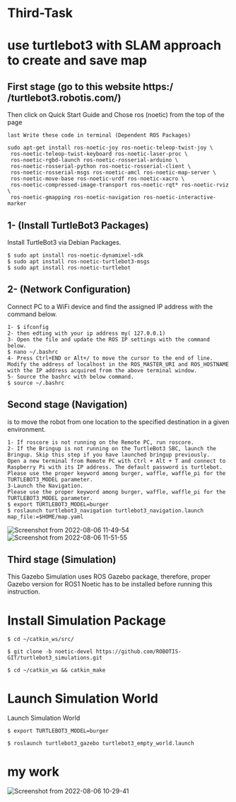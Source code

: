 # Third-Task

# use turtlebot3 with SLAM approach to create and save map #


## First stage (go to this website https:/ /turtlebot3.robotis.com/)  ##
 Then click on Quick Start Guide and Chose ros (noetic) from the top of the page
 ```
 last Write these code in terminal (Dependent ROS Packages)
 
 sudo apt-get install ros-noetic-joy ros-noetic-teleop-twist-joy \
  ros-noetic-teleop-twist-keyboard ros-noetic-laser-proc \
  ros-noetic-rgbd-launch ros-noetic-rosserial-arduino \
  ros-noetic-rosserial-python ros-noetic-rosserial-client \
  ros-noetic-rosserial-msgs ros-noetic-amcl ros-noetic-map-server \
  ros-noetic-move-base ros-noetic-urdf ros-noetic-xacro \
  ros-noetic-compressed-image-transport ros-noetic-rqt* ros-noetic-rviz \
  ros-noetic-gmapping ros-noetic-navigation ros-noetic-interactive-marker

```
## 1- (Install TurtleBot3 Packages)  ##
Install TurtleBot3 via Debian Packages.

 ```
$ sudo apt install ros-noetic-dynamixel-sdk
$ sudo apt install ros-noetic-turtlebot3-msgs
$ sudo apt install ros-noetic-turtlebot

```
## 2- (Network Configuration)  ##
Connect PC to a WiFi device and find the assigned IP address with the command below.
 ```
1- $ ifconfig
2- then edting with your ip address my( 127.0.0.1)
3- Open the file and update the ROS IP settings with the command below.
$ nano ~/.bashrc
4- Press Ctrl+END or Alt+/ to move the cursor to the end of line.
Modify the address of localhost in the ROS_MASTER_URI and ROS_HOSTNAME with the IP address acquired from the above terminal window.
5- Source the bashrc with below command.
$ source ~/.bashrc

```
## Second stage (Navigation)  ##
 is to move the robot from one location to the specified destination in a given environment.
  ```
  1- If roscore is not running on the Remote PC, run roscore.
  2- If the Bringup is not running on the TurtleBot3 SBC, launch the Bringup. Skip this step if you have launched bringup previously.
Open a new terminal from Remote PC with Ctrl + Alt + T and connect to Raspberry Pi with its IP address. The default password is turtlebot. Please use the proper keyword among burger, waffle, waffle_pi for the TURTLEBOT3_MODEL parameter.
3-Launch the Navigation.
Please use the proper keyword among burger, waffle, waffle_pi for the TURTLEBOT3_MODEL parameter.
$ export TURTLEBOT3_MODEL=burger
$ roslaunch turtlebot3_navigation turtlebot3_navigation.launch map_file:=$HOME/map.yaml
  ```
  ![Screenshot from 2022-08-06 11-49-54](https://user-images.githubusercontent.com/108955178/183259139-69341753-a2de-4481-9ac7-bd73a34809f6.png)
![Screenshot from 2022-08-06 11-51-55](https://user-images.githubusercontent.com/108955178/183259148-192dae75-ed55-4944-8ff3-5ffcafa7e2c3.png)

  ## Third stage (Simulation)  ##
  This Gazebo Simulation uses ROS Gazebo package, therefore, proper Gazebo version for ROS1 Noetic has to be installed before running this instruction.

# Install Simulation Package
```
$ cd ~/catkin_ws/src/

$ git clone -b noetic-devel https://github.com/ROBOTIS-GIT/turtlebot3_simulations.git

$ cd ~/catkin_ws && catkin_make

```
# Launch Simulation World
Launch Simulation World
```
$ export TURTLEBOT3_MODEL=burger

$ roslaunch turtlebot3_gazebo turtlebot3_empty_world.launch
```
#  my work #
![Screenshot from 2022-08-06 10-29-41](https://user-images.githubusercontent.com/108955178/183259413-f1c18aa1-df11-48b3-a1a0-a6596323ab2a.png)






